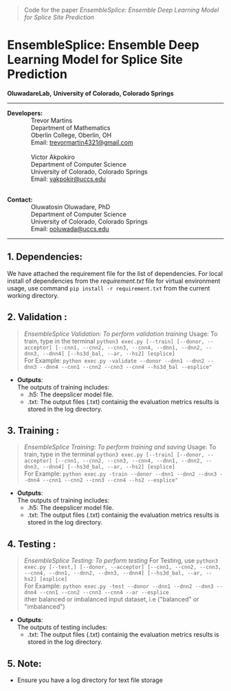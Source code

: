 > Code for the paper _EnsembleSplice: Ensemble Deep Learning Model for Splice Site Prediction_
# EnsembleSplice: Ensemble Deep Learning Model for Splice Site Prediction


**OluwadareLab,**
**University of Colorado, Colorado Springs**

----------------------------------------------------------------------
**Developers:** <br />
		 &nbsp;&nbsp;&nbsp;&nbsp;&nbsp;&nbsp;&nbsp;&nbsp;&nbsp;&nbsp;&nbsp;&nbsp;&nbsp;&nbsp;Trevor Martins<br />
		 &nbsp;&nbsp;&nbsp;&nbsp;&nbsp;&nbsp;&nbsp;&nbsp;&nbsp;&nbsp;&nbsp;&nbsp;&nbsp;&nbsp;Department of Mathematics <br />
		 &nbsp;&nbsp;&nbsp;&nbsp;&nbsp;&nbsp;&nbsp;&nbsp;&nbsp;&nbsp;&nbsp;&nbsp;&nbsp;&nbsp;Oberlin College, Oberlin, OH <br />
		 &nbsp;&nbsp;&nbsp;&nbsp;&nbsp;&nbsp;&nbsp;&nbsp;&nbsp;&nbsp;&nbsp;&nbsp;&nbsp;&nbsp;Email: trevormartin4321@gmail.com <br /><br />
		 &nbsp;&nbsp;&nbsp;&nbsp;&nbsp;&nbsp;&nbsp;&nbsp;&nbsp;&nbsp;&nbsp;&nbsp;&nbsp;&nbsp;Victor Akpokiro<br />
		 &nbsp;&nbsp;&nbsp;&nbsp;&nbsp;&nbsp;&nbsp;&nbsp;&nbsp;&nbsp;&nbsp;&nbsp;&nbsp;&nbsp;Department of Computer Science <br />
		 &nbsp;&nbsp;&nbsp;&nbsp;&nbsp;&nbsp;&nbsp;&nbsp;&nbsp;&nbsp;&nbsp;&nbsp;&nbsp;&nbsp;University of Colorado, Colorado Springs <br />
		 &nbsp;&nbsp;&nbsp;&nbsp;&nbsp;&nbsp;&nbsp;&nbsp;&nbsp;&nbsp;&nbsp;&nbsp;&nbsp;&nbsp;Email: vakpokir@uccs.edu <br /><br />

**Contact:** <br />
		 &nbsp;&nbsp;&nbsp;&nbsp;&nbsp;&nbsp;&nbsp;&nbsp;&nbsp;&nbsp;&nbsp;&nbsp;&nbsp;&nbsp;Oluwatosin Oluwadare, PhD <br />
		 &nbsp;&nbsp;&nbsp;&nbsp;&nbsp;&nbsp;&nbsp;&nbsp;&nbsp;&nbsp;&nbsp;&nbsp;&nbsp;&nbsp;Department of Computer Science <br />
		 &nbsp;&nbsp;&nbsp;&nbsp;&nbsp;&nbsp;&nbsp;&nbsp;&nbsp;&nbsp;&nbsp;&nbsp;&nbsp;&nbsp;University of Colorado, Colorado Springs <br />
		 &nbsp;&nbsp;&nbsp;&nbsp;&nbsp;&nbsp;&nbsp;&nbsp;&nbsp;&nbsp;&nbsp;&nbsp;&nbsp;&nbsp;Email: ooluwada@uccs.edu 
    
--------------------------------------------------------------------


**1.	Dependencies:**
-----------------------------------------------------------
We have attached the requirement file for the list of dependencies. For local install of dependencies from the <i>requirement.txt</i> file for virtual environment usage, use command `pip install -r requirement.txt` from the current working directory.


**2.	Validation :**
-----------------------------------------------------------
> _EnsembleSplice Validation: To perform validation training_
Usage: To train, type in the terminal `python3 exec.py [--train] [--donor, --acceptor] [--cnn1, --cnn2, --cnn3, --cnn4, --dnn1, --dnn2, --dnn3, --dnn4] [--hs3d_bal, --ar, --hs2] [esplice] ` <br />
For Example: `python exec.py -validate --donor --dnn1 --dnn2 --dnn3 --dnn4 --cnn1 --cnn2 --cnn3 --cnn4 --hs3d_bal --esplice" ` <br />

* **Outputs**: <br />
The outputs of training includes: <br />
	* .h5: The deepslicer model file.
	* .txt: The output files (.txt) containig the evaluation metrics results is stored in the log directory.


**3.	Training :**
----------------------------------------------------------- 
> _EnsembleSplice Training: To perform training and saving_
Usage: To train, type in the terminal `python3 exec.py [--train] [--donor, --acceptor] [--cnn1, --cnn2, --cnn3, --cnn4, --dnn1, --dnn2, --dnn3, --dnn4] [--hs3d_bal, --ar, --hs2] [esplice] ` <br />
For Example: `python exec.py -train --donor --dnn1 --dnn2 --dnn3 --dnn4 --cnn1 --cnn2 --cnn3 --cnn4 --hs2 --esplice" ` <br />

* **Outputs**: <br />
The outputs of training includes: <br />
	* .h5: The deepslicer model file.
	* .txt: The output files (.txt) containig the evaluation metrics results is stored in the log directory.	
                          		
                           
**4.	Testing :**
-----------------------------------------------------------
> _EnsembleSplice Testing: To perform testing_
For Testing, use `python3 exec.py [--test,] [--donor, --acceptor] [--cnn1, --cnn2, --cnn3, --cnn4, --dnn1, --dnn2, --dnn3, --dnn4] [--hs3d_bal, --ar, --hs2] [esplice] ` <br />
For Example: `python exec.py -test --donor --dnn1 --dnn2 --dnn3 --dnn4 --cnn1 --cnn2 --cnn3 --cnn4 --ar --esplice` <br />
ither balanced or imbalanced input dataset, i.e ("balanced" or "imbalanced")<br />

* **Outputs**: <br />
The outputs of testing includes: <br />
	* .txt: The output files (.txt) containig the evaluation metrics results is stored in the log directory.


**5.	Note:**
-----------------------------------------------------------
* Ensure you have a log directory for text file storage



